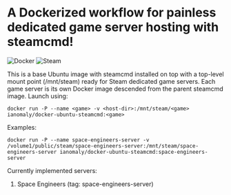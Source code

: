 # A Dockerized workflow for painless dedicated game server hosting with steamcmd!

![Docker](http://www.docker.com/sites/all/themes/docker/assets/images/logo.png "Docker") ![Steam](http://store.akamai.steamstatic.com/public/shared/images/header/globalheader_logo.png "Steam Powered")

This is a base Ubuntu image with steamcmd installed on top with a top-level mount point (/mnt/steam) ready for Steam dedicated game servers.
Each game server is its own Docker image descended from the parent steamcmd image. Launch using:
```
docker run -P --name <game> -v <host-dir>:/mnt/steam/<game> ianomaly/docker-ubuntu-steamcmd:<game>
```

Examples:
```
docker run -P --name space-engineers-server -v /volume1/public/steam/space-engineers-server:/mnt/steam/space-engineers-server ianomaly/docker-ubuntu-steamcmd:space-engineers-server
```

Currently implemented servers:
1. Space Engineers (tag: space-engineers-server)
 
